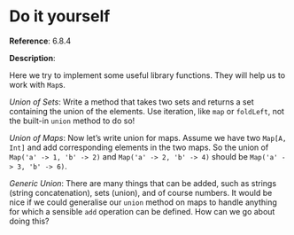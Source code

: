 # Do it yourself

**Reference**: 6.8.4

**Description**:  

Here we try to implement some useful library functions. 
They will help us to work with `Map`s.

*Union of Sets*:
Write a method that takes two sets and returns a set
containing the union of the elements. Use iteration,
like `map` or `foldLeft`, not the built-in `union` method to 
do so!

*Union of Maps*:
Now let’s write union for maps. 
Assume we have two `Map[A, Int]` and add corresponding
elements in the two maps. So the union of
`Map('a' -> 1, 'b' -> 2)` and `Map('a' -> 2, 'b' -> 4)` should be
`Map('a' -> 3, 'b' -> 6)`.

*Generic Union*:
There are many things that can be added, such as strings 
(string concatenation), sets (union), and of course numbers. 
It would be nice if we could generalise our `union` method on 
maps to handle anything for which a sensible `add` operation 
can be defined. How can we go about doing this?
